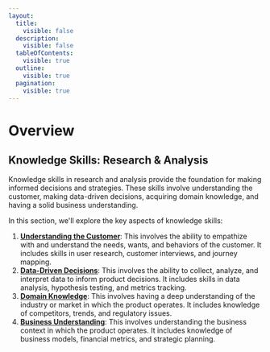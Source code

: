 ```yaml
---
layout:
  title:
    visible: false
  description:
    visible: false
  tableOfContents:
    visible: true
  outline:
    visible: true
  pagination:
    visible: true
---
```


# Overview

## Knowledge Skills: Research & Analysis

Knowledge skills in research and analysis provide the foundation for making informed decisions and strategies. These skills involve understanding the customer, making data-driven decisions, acquiring domain knowledge, and having a solid business understanding.

In this section, we'll explore the key aspects of knowledge skills:

1. [**Understanding the Customer**](understanding-the-customer/): This involves the ability to empathize with and understand the needs, wants, and behaviors of the customer. It includes skills in user research, customer interviews, and journey mapping.
2. [**Data-Driven Decisions**](data-driven-decisions/): This involves the ability to collect, analyze, and interpret data to inform product decisions. It includes skills in data analysis, hypothesis testing, and metrics tracking.
3. [**Domain Knowledge**](domain-knowledge/): This involves having a deep understanding of the industry or market in which the product operates. It includes knowledge of competitors, trends, and regulatory issues.
4. [**Business Understanding**](business-understanding/): This involves understanding the business context in which the product operates. It includes knowledge of business models, financial metrics, and strategic planning.
